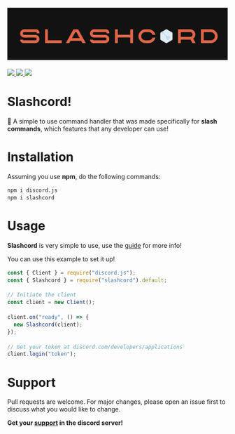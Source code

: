 

![Slashcord](./img/downloa.png)
<br>
<br>
<a href="https://npmjs.com/package/slashcord"><img src="https://img.shields.io/npm/dt/slashcord.svg?maxAge=3600"> </img></a>
<a href="https://npmjs.com/package/slashcord"><img src="https://img.shields.io/npm/v/slashcord.svg"> </img></a>
<a href="https://discord.gg/36nFHPmRqk"> <img src="https://img.shields.io/discord/816799011277242398?color=7289da&logo=discord&logoColor=white"/> </a>


# Slashcord!

📌
A simple to use command handler that was made specifically
for **slash commands**, which features that any developer can use!

# Installation

Assuming you use **npm**, do the following commands:

```bash
npm i discord.js
npm i slashcord
```

# Usage

**Slashcord** is very simple to use, use the [guide](https://slashcord.gitbook.io/home/) for more info!

You can use this example to set it up!

```js
const { Client } = require("discord.js");
const { Slashcord } = require("slashcord").default;

// Initiate the client
const client = new Client();

client.on("ready", () => {
  new Slashcord(client);
});

// Get your token at discord.com/developers/applications
client.login("token");
```

# Support

Pull requests are welcome. For major changes, please open an issue first to discuss what you would like to change.

**Get your [support](https://discord.gg/36nFHPmRqk) in the discord server!**
